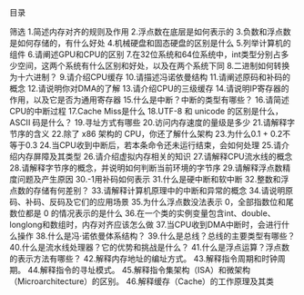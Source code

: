 
目录

筛选
1.简述内存对齐的规则及作用
2.浮点数在底层是如何表示的
3.负数和浮点数是如何存储的，有什么好处
4.机械硬盘和固态硬盘的区别是什么
5.列举计算机的组件
6.请阐述GPU和CPU的区别
7.在32位系统和64位系统中，int类型分别占多少空间，这两个系统有什么区别和好处，以及在两个系统下同
8.二进制如何转换为十六进制？
9.请介绍CPU缓存
10.请描述冯诺依曼结构
11.请阐述原码和补码的概念
12.请说明你对DMA的了解
13.请介绍CPU的三级缓存
14.请说明IP寄存器的作用，以及它是否为通用寄存器
15.什么是中断？中断的类型有哪些？
16.请简述CPU的中断过程
17.Cache Miss是什么
18.UTF-8 和 unicode 的区别是什么，ASCII 码是什么？
19.寻址方式有哪些
20.访问内存速度的量级是多少
21.请解释字节序的含义
22.除了 x86 架构的 CPU，你还了解什么架构
23.为什么0.1 + 0.2不等于0.3
24.当CPU收到中断后，若本条命令还未运行结束，会如何处理
25.请介绍内存屏障及其类型
26.请介绍虚拟内存相关的知识
27.请解释CPU流水线的概念
28.请解释字节序的概念，并说明如何判断当前环境的字节序
29.请解释浮点数精度问题及产生原因
30.-1用补码如何表示
31.什么是硬中断和软中断
32.整数和浮点数的存储有何差别？
33.请解释计算机原理中的中断和异常的概念
34.请说明原码、补码、反码及它们的应用场景
35.为什么浮点数没法表示 0，全部指数位和尾数位都是 0 的情况表示的是什么
36.在一个类的实例变量包含int、double、longlong和数组时，内存对齐应该怎么做
37.当CPU收到DMA中断时，会进行什么操作
38.什么是冯·诺依曼体系结构？
39.什么是总线？总线的主要类型有哪些？
40.什么是流水线处理器？它的优势和挑战是什么？
41.什么是浮点运算？浮点数的表示方法有哪些？
42.解释内存地址的编址方式。
43.解释指令周期和时钟周期。
44.解释指令的寻址模式。
45.解释指令集架构（ISA）和微架构（Microarchitecture）的区别。
46.解释缓存（Cache）的工作原理及其类